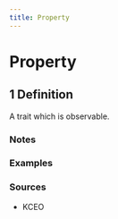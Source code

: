 ```yaml
---
title: Property
---
```


# Property

## 1 Definition

A trait which is observable.

### Notes 

### Examples 

### Sources
- KCEO
